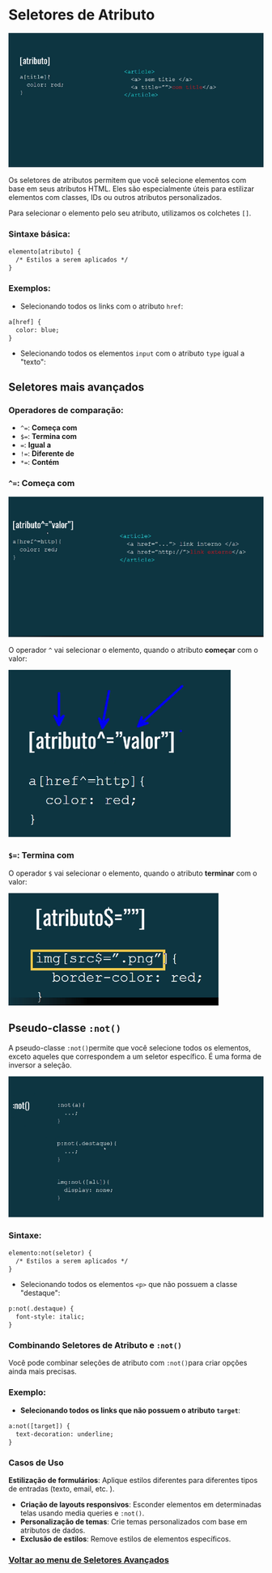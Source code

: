 # Seletores de Atributo

<img src="./img/seletores-atributo-01.PNG">

Os seletores de atributos permitem que você selecione elementos com base em seus atributos HTML. Eles são especialmente úteis para estilizar elementos com classes, IDs ou outros atributos personalizados.

Para selecionar o elemento pelo seu atributo, utilizamos os colchetes `[]`.

### Sintaxe básica:

```
elemento[atributo] {
  /* Estilos a serem aplicados */
}
```

### Exemplos:

- Selecionando todos os links com o atributo `href`:

```
a[href] {
  color: blue;
}
```

- Selecionando todos os elementos `input` com o atributo `type` igual a "texto":

## Seletores mais avançados

### Operadores de comparação:

- `^=`: **Começa com**
- `$=`: **Termina com**
- `=`: **Igual a**
- `!=`: **Diferente de**
- `*=`: **Contém**

### `^=`: Começa com

<img src="./img/seletores-atributo-02.PNG">

O operador `^` vai selecionar o elemento, quando o atributo **começar** com o valor:

<img src="./img/seletores-atributo-03.PNG">

### `$=`: Termina com

O operador `$` vai selecionar o elemento, quando o atributo **terminar** com o valor:

<img src="./img/seletores-atributo-04.PNG">

## Pseudo-classe `:not()`

A pseudo-classe `:not()`permite que você selecione todos os elementos, exceto aqueles que correspondem a um seletor específico. É uma forma de inversor a seleção.

<img src="./img/seletores-atributo-05.PNG">

### Sintaxe:

```
elemento:not(seletor) {
  /* Estilos a serem aplicados */
}
```
- Selecionando todos os elementos `<p>` que não possuem a classe "destaque":

```
p:not(.destaque) {
  font-style: italic;
}
```

### Combinando Seletores de Atributo e `:not()`

Você pode combinar seleções de atributo com `:not()`para criar opções ainda mais precisas.

### Exemplo:

- **Selecionando todos os links que não possuem o atributo `target`**:

```
a:not([target]) {
  text-decoration: underline;
}
```
### Casos de Uso

**Estilização de formulários**: Aplique estilos diferentes para diferentes tipos de entradas (texto, email, etc. ).
- **Criação de layouts responsivos**: Esconder elementos em determinadas telas usando media queries e `:not()`.
- **Personalização de temas**: Crie temas personalizados com base em atributos de dados.
- **Exclusão de estilos**: Remove estilos de elementos específicos.

### [Voltar ao menu de Seletores Avançados](Menu.md)

 

